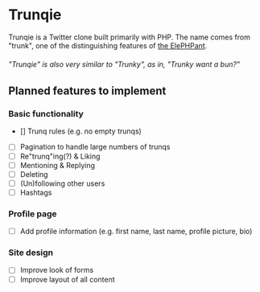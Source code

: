# Trunqie 
Trunqie is a Twitter clone built primarily with PHP.
The name comes from "trunk", one of the distinguishing features of [the ElePHPant](https://www.php.net/elephpant.php).
###### "Trunqie" is also very similar to "Trunky", as in, "Trunky want a bun?"

## Planned features to implement
### Basic functionality
 - [] Trunq rules (e.g. no empty trunqs)
 - [ ] Pagination to handle large numbers of trunqs
 - [ ] Re"trunq"ing(?) & Liking
 - [ ] Mentioning & Replying
 - [ ] Deleting
 - [ ] (Un)following other users
 - [ ] Hashtags

### Profile page
 - [ ] Add profile information (e.g. first name, last name, profile picture, bio)

### Site design
 - [ ] Improve look of forms
 - [ ] Improve layout of all content